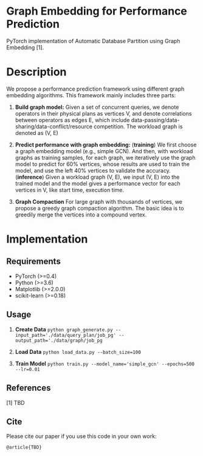 Graph Embedding for Performance Prediction
===========================
PyTorch implementation of Automatic Database Partition using Graph Embedding [1].

Description
===========================
We propose a performance prediction framework using different graph embedding algorithms. 
This framework mainly includes three parts:
1. **Build graph model:**
Given a set of concurrent queries, we denote operators in their physical plans as vertices V, and denote correlations between operators as edges E, which include data-passing/data-sharing/data-conflict/resource competition. The workload graph is denoted as (V, E) 
2. **Predict performance with graph embedding:**
(**training**)
We first choose a graph embedding model (e.g., simple GCN). And then, with workload graphs as training samples, for each graph, we iteratively use the graph model to predict for 60%  vertices, whose results are used to train the model, and use the left 40% vertices to validate the accuracy.
(**inference**)
Given a workload graph (V, E), we input (V, E) into the trained model and the model gives a performance vector for each vertices in V, like start time, execution time.

3. **Graph Compaction**
For large graph with thousands of  vertices,  we propose a greedy graph compaction algorithm. The basic idea is to greedily merge the vertices into a compound vertex.

Implementation
===========================
## Requirements
  * PyTorch (>=0.4)
  * Python (>=3.6)
  * Matplotlib (>=2.0.0)
  * scikit-learn (>=0.18)

## Usage
1. **Create Data**
```python graph_generate.py --input_path='./data/query_plan/job_pg' --output_path='./data/graph/job_pg```

2. **Load Data**
```python load_data.py --batch_size=100```

3. **Train Model**
```python train.py --model_name='simple_gcn' --epochs=500 --lr=0.01```


## References

[1] TBD


## Cite

Please cite our paper if you use this code in your own work:

```
@article{TBD}
```




